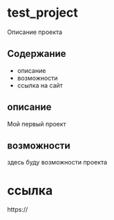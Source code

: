 # test_project

Описание проекта

## Содержание

- описание
- возможности
- ссылка на сайт

## описание

Мой первый проект

## возможности

здесь буду возможности проекта

# ссылка

https://